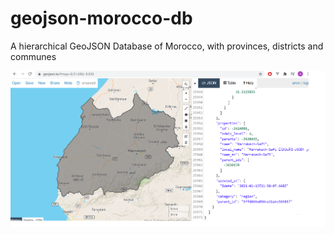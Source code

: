 # geojson-morocco-db

A hierarchical GeoJSON Database of Morocco, with provinces, districts and communes

![Marrakech-Safi province geojson](https://github.com/elbouamrani/geojson-morocco-db/blob/main/geojson-marrakech.png?raw=true)

